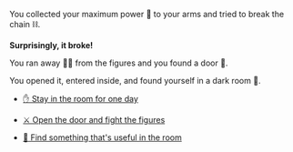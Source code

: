 You collected your maximum power 💪 to your arms and tried to break the chain ⛓️. 

**Surprisingly, it broke!**

You ran away 🏃‍♂️ from the figures and you found a door 🚪. 

You opened it, entered inside, and found yourself in a dark room 👀.

-  [✋ Stay in the room for one day](../2/2-A.md)

-  [⚔️ Open the door and fight the figures](1-CB.md)

-  [🧰 Find something that's useful in the room](../2/2.md)